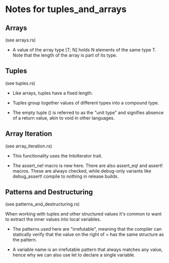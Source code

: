 # Notes for tuples_and_arrays

## Arrays

(see arrays.rs)

* A value of the array type [T; N] holds N elements of the same type T. Note that the length of the array is part of its type.

## Tuples

(see tuples.rs)

* Like arrays, tuples have a fixed length.

* Tuples group together values of different types into a compound type.

* The empty tuple () is referred to as the "unit type" and signifies absence of a return value, akin to void in other languages.

## Array Iteration

(see array_iteration.rs)

* This functionality uses the IntoIterator trait.

* The assert_ne! macro is new here. There are also assert_eq! and assert! macros. These are always checked, while debug-only variants like debug_assert! compile to nothing in release builds.

## Patterns and Destructuring

(see patterns_and_destructuring.rs)

When working with tuples and other structured values it's common to want to extract the inner values into local variables.

* The patterns used here are "irrefutable", meaning that the compiler can statically verify that the value on the right of = has the same structure as the pattern.

* A variable name is an irrefutable pattern that always matches any value, hence why we can also use let to declare a single variable.